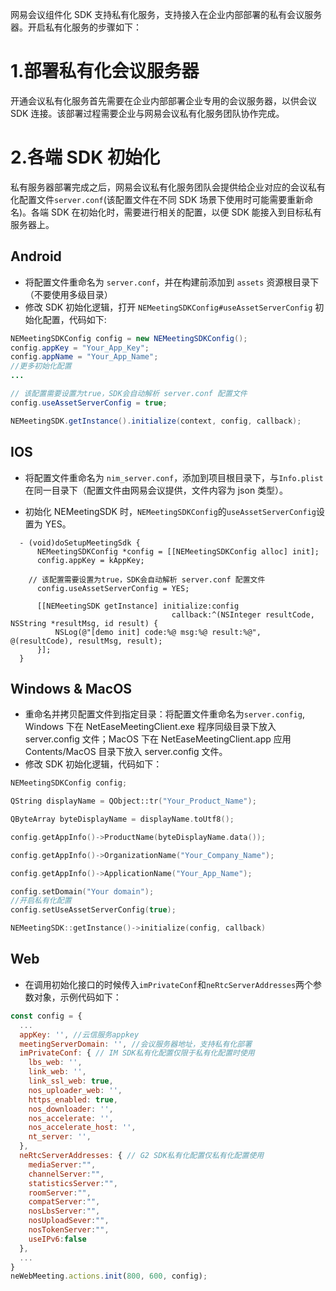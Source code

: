 网易会议组件化 SDK 支持私有化服务，支持接入在企业内部部署的私有会议服务器。开启私有化服务的步骤如下：

# 1.部署私有化会议服务器

开通会议私有化服务首先需要在企业内部部署企业专用的会议服务器，以供会议 SDK 连接。该部署过程需要企业与网易会议私有化服务团队协作完成。

# 2.各端 SDK 初始化

私有服务器部署完成之后，网易会议私有化服务团队会提供给企业对应的会议私有化配置文件`server.conf`(该配置文件在不同 SDK 场景下使用时可能需要重新命名)。各端 SDK 在初始化时，需要进行相关的配置，以便 SDK 能接入到目标私有服务器上。

## Android

- 将配置文件重命名为 `server.conf`，并在构建前添加到 `assets` 资源根目录下（不要使用多级目录）
- 修改 SDK 初始化逻辑，打开 `NEMeetingSDKConfig#useAssetServerConfig` 初始化配置，代码如下:

```java
NEMeetingSDKConfig config = new NEMeetingSDKConfig();
config.appKey = "Your_App_Key";
config.appName = "Your_App_Name";
//更多初始化配置
...

// 该配置需要设置为true，SDK会自动解析 server.conf 配置文件
config.useAssetServerConfig = true;

NEMeetingSDK.getInstance().initialize(context, config, callback);
```

## IOS

- 将配置文件重命名为 `nim_server.conf`，添加到项目根目录下，与`Info.plist`在同一目录下（配置文件由网易会议提供，文件内容为 json 类型）。

- 初始化 NEMeetingSDK 时，`NEMeetingSDKConfig`的`useAssetServerConfig`设置为 YES。

```objc
  - (void)doSetupMeetingSdk {
      NEMeetingSDKConfig *config = [[NEMeetingSDKConfig alloc] init];
      config.appKey = kAppKey;

    // 该配置需要设置为true，SDK会自动解析 server.conf 配置文件
      config.useAssetServerConfig = YES;

      [[NEMeetingSDK getInstance] initialize:config
                                    callback:^(NSInteger resultCode, NSString *resultMsg, id result) {
          NSLog(@"[demo init] code:%@ msg:%@ result:%@", @(resultCode), resultMsg, result);
      }];
  }
```

## Windows & MacOS

- 重命名并拷贝配置文件到指定目录：将配置文件重命名为`server.config`, Windows 下在 NetEaseMeetingClient.exe 程序同级目录下放入 server.config 文件；MacOS 下在 NetEaseMeetingClient.app 应用 Contents/MacOS 目录下放入 server.config 文件。
- 修改 SDK 初始化逻辑，代码如下：

```cpp
NEMeetingSDKConfig config;

QString displayName = QObject::tr("Your_Product_Name");

QByteArray byteDisplayName = displayName.toUtf8();

config.getAppInfo()->ProductName(byteDisplayName.data());

config.getAppInfo()->OrganizationName("Your_Company_Name");

config.getAppInfo()->ApplicationName("Your_App_Name");

config.setDomain("Your domain");
//开启私有化配置
config.setUseAssetServerConfig(true);

NEMeetingSDK::getInstance()->initialize(config, callback)
```


## Web
- 在调用初始化接口的时候传入`imPrivateConf`和`neRtcServerAddresses`两个参数对象，示例代码如下：

```js
const config = {
  ...
  appKey: '', //云信服务appkey
  meetingServerDomain: '', //会议服务器地址，支持私有化部署
  imPrivateConf: { // IM SDK私有化配置仅限于私有化配置时使用
    lbs_web: '',
    link_web: '',
    link_ssl_web: true,
    nos_uploader_web: '',
    https_enabled: true,
    nos_downloader: '',
    nos_accelerate: '',
    nos_accelerate_host: '',
    nt_server: '',
  },
  neRtcServerAddresses: { // G2 SDK私有化配置仅私有化配置使用
    mediaServer:"",
    channelServer:"",
    statisticsServer:"",
    roomServer:"",
    compatServer:"",
    nosLbsServer:"",
    nosUploadSever:"",
    nosTokenServer:"",
    useIPv6:false
  },
  ...
}
neWebMeeting.actions.init(800, 600, config);
```
